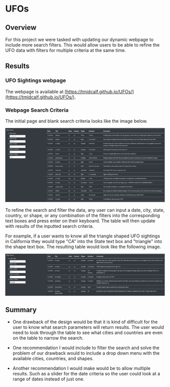 # UFOs

## Overview

For this project we were tasked with updating our dynamic webpage to include more search filters. This would allow users to be able to refine the UFO data with filters for multiple criteria at the same time.

## Results

### UFO Sightings webpage

The webpage is available at [https://tmidcalf.github.io/UFOs/](https://tmidcalf.github.io/UFOs/).

### Webpage Search Criteria

The initial page and blank search criteria looks like the image below.

![Blank Search Criteria](https://github.com/tmidcalf/UFOs/blob/main/Resources/Filter_Screenshot.png?raw=true "Blank Search Criteria")

To refine the search and filter the data, any user can input a date, city, state, country, or shape, or any combination of the filters into the corresponding text boxes and press enter on their keyboard. The table will then update with results of the inputted search criteria.

For example, if a user wants to know all the triangle shaped UFO sightings in California they would type "CA" into the State text box and "triangle" into the shape text box. The resulting table would look like the following image.

![Example Search Criteria](https://github.com/tmidcalf/UFOs/blob/main/Resources/Example_Filter_Screenshot.png?raw=true "Example Search Criteria")

## Summary

- One drawback of the design would be that it is kind of difficult for the user to know what search parameters will return results. The user would need to look through the table to see what cities and countries are even on the table to narrow the search.

- One recommendation I would include to filter the search and solve the problem of our drawback would to include a drop down menu with the available cities, countries, and shapes. 
  
- Another recommendation I would make would be to allow multiple results. Such as a slider for the date criteria so the user could look at a range of dates instead of just one.

